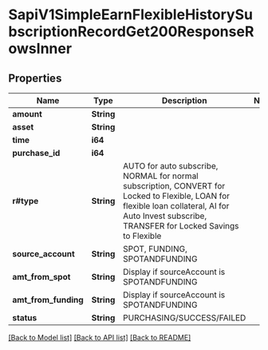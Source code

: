 # SapiV1SimpleEarnFlexibleHistorySubscriptionRecordGet200ResponseRowsInner

## Properties

Name | Type | Description | Notes
------------ | ------------- | ------------- | -------------
**amount** | **String** |  | 
**asset** | **String** |  | 
**time** | **i64** |  | 
**purchase_id** | **i64** |  | 
**r#type** | **String** | AUTO for auto subscribe, NORMAL for normal subscription, CONVERT for Locked to Flexible, LOAN for flexible loan collateral, AI for Auto Invest subscribe, TRANSFER for Locked Savings to Flexible | 
**source_account** | **String** | SPOT, FUNDING, SPOTANDFUNDING | 
**amt_from_spot** | **String** | Display if sourceAccount is SPOTANDFUNDING  | 
**amt_from_funding** | **String** | Display if sourceAccount is SPOTANDFUNDING | 
**status** | **String** | PURCHASING/SUCCESS/FAILED | 

[[Back to Model list]](../README.md#documentation-for-models) [[Back to API list]](../README.md#documentation-for-api-endpoints) [[Back to README]](../README.md)


